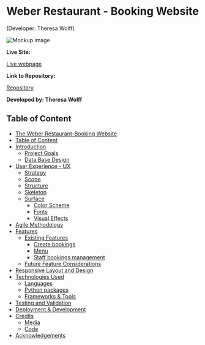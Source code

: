 # Weber Restaurant - Booking Website

(Developer: Theresa Wolff)

![Mockup image]()

**Live Site:**

[Live webpage]()

**Link to Repository:**

[Repository]()

**Developed by: Theresa Wolff**

## Table of Content

* [The Weber Restaurant-Booking Website](#the-weber-restaurant-booking-website)
* [Table of Content](#table-of-content)
* [Introduction](#introduction)
  * [Project Goals](#project-goals)
  * [Data Base Design](#data-base-design)
* [User Experience - UX](#user-experience---ux)
  * [Strategy](#strategy)
  * [Scope](#scope)
  * [Structure](#structure)
  * [Skeleton](#skeleton)
  * [Surface](#surface)
    - [Color Scheme](#color-scheme)
    - [Fonts](#fonts)
    - [Visual Effects](#visual-effects)
* [Agile Methodology](#agile-methodology)
* [Features](#features)
  * [Existing Features](#existing-features)
    - [Create bookings](#create-bookings)
    - [Menu](#menu)
    - [Staff bookings management](#staff-bookings-management)
  * [Future Feature Considerations](#future-feature-considerations)
* [Responsive Layout and Design](#responsive-layout-and-design)
* [Technologies Used](#technologies-used)
  * [Languages](#languages)
  * [Python packages](#python-packages)
  * [Frameworks \& Tools](#frameworks--tools)
* [Testing and Validation](#testing-and-validation)
* [Deployment \& Development](#deployment--development)
* [Credits](#credits)
  * [Media](#media)
  * [Code](#code)
* [Acknowledgements](#acknowledgements)


